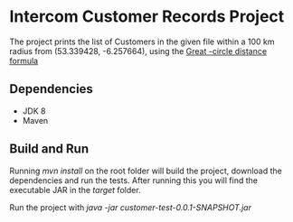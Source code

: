 # Intercom Customer Records Project

The project prints the list of Customers in the given file within a 100 km radius from (53.339428, -6.257664), using the [Great -circle distance formula](https://en.wikipedia.org/wiki/Great-circle_distance)

## Dependencies

* JDK 8
* Maven
   
## Build and Run

Running _mvn install_ on the root folder will build the project, download the dependencies and run the tests. After running this you will find the executable JAR in the _target_ folder.

Run the project with _java -jar customer-test-0.0.1-SNAPSHOT.jar_
